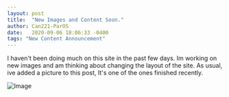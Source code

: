 ```yaml
---
layout: post
title:  "New Images and Content Soon."
author: Can221-ParOS
date:   2020-09-06 18:06:33 -0400
tags: "New Content Announcement"
---
```

I haven't been doing much on this site in the past few days. Im working on new images and am thinking about changing the layout of the site. As usual, ive added a picture to this post, It's one of the ones finished recently.

![Image](/images/PrayingHands.jpg)  

